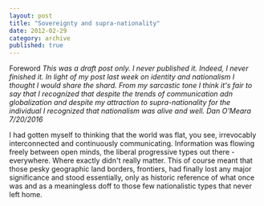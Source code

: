 ```yaml
---
layout: post
title: "Sovereignty and supra-nationality"
date: 2012-02-29
category: archive
published: true
---
```

Foreword
*This was a draft post only.  I never published it.  Indeed, I never finished it.  In light of my post last week on identity and nationalism I thought I would share the shard.  From my sarcastic tone I think it's fair to say that I recognized that despite the trends of communication adn globalization and despite my attraction to supra-nationality for the individual I recognized that nationalism was alive and well.
Dan O'Meara 7/20/2016*

I had gotten myself to thinking that the world was flat, you see, irrevocably interconnected and continuously communicating.  Information was flowing freely between open minds, the liberal progressive types out there - everywhere.  Where exactly didn't really matter.
This of course meant that those pesky geographic land borders, frontiers, had finally lost any major significance and stood essentially, only as historic reference of what once was and as a meaningless doff to those few nationalistic types that never left home.
